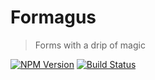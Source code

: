 # Formagus
> Forms with a drip of magic

[![NPM Version][npm-image]][npm-url]
[![Build Status](https://travis-ci.org/doge/wow.svg)](https://travis-ci.org/iaroslavshvets/formagus)

<!-- Markdown link & img dfn's -->
[npm-image]: https://img.shields.io/npm/v/datadog-metrics.svg?style=flat-square
[npm-url]: https://npmjs.org/package/formagus
[npm-downloads]: https://img.shields.io/npm/dm/datadog-metrics.svg?style=flat-square
[travis-image]: https://img.shields.io/travis/dbader/node-datadog-metrics/master.svg?style=flat-square
[travis-url]: https://travis-ci.org/dbader/node-datadog-metrics
